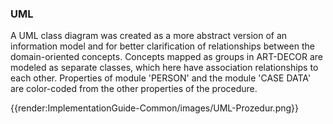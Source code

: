 ### UML

A UML class diagram was created as a more abstract version of an information model and for better clarification of relationships between the domain-oriented concepts. Concepts mapped as groups in ART-DECOR are modeled as separate classes, which here have association relationships to each other. Properties of module 'PERSON' and the module 'CASE DATA' are color-coded from the other properties of the procedure.

{{render:ImplementationGuide-Common/images/UML-Prozedur.png}}



